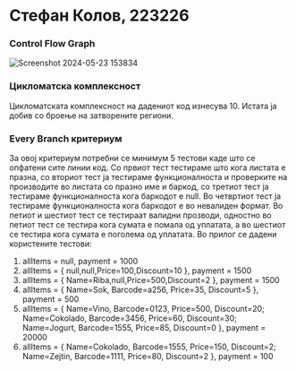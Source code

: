 # Стефан Колов, 223226
### Control Flow Graph
![Screenshot 2024-05-23 153834](https://github.com/Stefan-Kolov/SI_2024_lab2_223226/assets/137779689/f9c9906a-7074-44a9-a936-f73ecc0ac02a)
### Цикломатска комплексност
Цикломатската комплексност на дадениот код изнесува 10. Истата ја добив со броење на затворените региони.
### Every Branch критериум
За овој критериум потребни се минимум 5 тестови каде што се опфатени сите линии код. Со првиот тест тестираме што кога листата е празна, со вториот тест ја тестираме функционалноста и проверките на производите во листата со празно име и баркод, со третиот тест ја тестираме функционалноста кога баркодот e null. Во четвртиот тест ја тестираме функционалноста кога баркодот е во невалиден формат. Во петиот и шестиот тест се тестираат валидни прозводи, одностно во петиот тест се тестира кога сумата е помала од уплатата, а во шестиот се тестира кога сумата е поголема од уплатата. Во прилог се дадени користените тестови:
1. allItems = null, payment = 1000
2. allItems = { null,null,Price=100,Discount=10 }, payment = 1500
3. allItems = { Name=Riba,null,Price=500,Discount=2 }, payment = 1500
4. allItems = { Name=Sok, Barcode=a256, Price=35, Discount=5 }, payment = 500
5. allItems = { Name=Vino, Barcode=0123, Price=500, Discount=20;
Name=Cokolado, Barcode=3456, Price=60, Discount=30;
Name=Jogurt, Barcode=1555, Price=85, Discount=0 }, payment = 20000
6. allItems = { Name=Cokolado, Barcode=1555, Price=150, Discount=2; Name=Zejtin, Barcode=1111, Price=80, Discount=2 }, payment = 100

